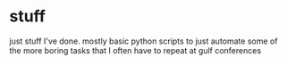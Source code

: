 # stuff
just stuff I've done.
mostly basic python scripts to just automate some of the more boring tasks that I often have to repeat at gulf conferences
